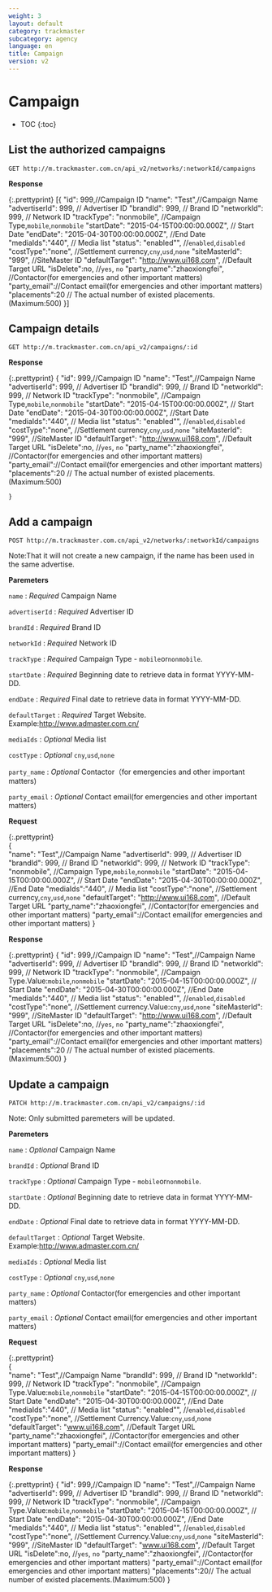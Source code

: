 ```yaml
---
weight: 3
layout: default
category: trackmaster
subcategory: agency
language: en
title: Campaign
version: v2
---
```


# Campaign

* TOC
{:toc}

## List the authorized campaigns

    GET http://m.trackmaster.com.cn/api_v2/networks/:networkId/campaigns

**Response**

{:.prettyprint}
    [{
    "id": 999,//Campaign ID
    "name": "Test",//Campaign Name
    "advertiserId": 999, // Advertiser ID
    "brandId": 999, // Brand ID
    "networkId": 999, // Network ID
    "trackType": "nonmobile", //Campaign Type,`mobile`,`nonmobile`
    "startDate": "2015-04-15T00:00:00.000Z", // Start Date
    "endDate": "2015-04-30T00:00:00.000Z", //End Date
    "mediaIds":"440", // Media list
    "status": "enabled"", //`enabled`,`disabled`
    "costType":"none", //Settlement currency,`cny`,`usd`,`none`
    "siteMasterId": "999", //SiteMaster ID
    "defaultTarget": "http://www.ui168.com", //Default Target URL
    "isDelete":no, //`yes`, `no`
    "party_name":"zhaoxiongfei", //Contactor(for emergencies and other important matters)
    "party_email"://Contact email(for emergencies and other important matters)
    "placements":20 // The actual number of existed placements.(Maximum:500)
    }]


## Campaign details

    GET http://m.trackmaster.com.cn/api_v2/campaigns/:id

**Response**

{:.prettyprint}
    {
    "id": 999,//Campaign ID
    "name": "Test",//Campaign Name
    "advertiserId": 999, // Advertiser ID
    "brandId": 999, // Brand ID
    "networkId": 999, // Network ID
    "trackType": "nonmobile", //Campaign Type,`mobile`,`nonmobile`
    "startDate": "2015-04-15T00:00:00.000Z", // Start Date
    "endDate": "2015-04-30T00:00:00.000Z", //Start Date
    "mediaIds":"440", // Media list
    "status": "enabled"", //`enabled`,`disabled`
    "costType":"none", //Settlement currency,`cny`,`usd`,`none`
    "siteMasterId": "999", //SiteMaster ID
    "defaultTarget": "http://www.ui168.com", //Default Target URL
    "isDelete":no, //`yes`, `no`
    "party_name":"zhaoxiongfei", //Contactor(for emergencies and other important matters)
    "party_email"://Contact email(for emergencies and other important matters)
    "placements":20 // The actual number of existed placements.(Maximum:500)

    }

## Add a campaign

    POST http://m.trackmaster.com.cn/api_v2/networks/:networkId/campaigns


Note:That it will not create a new campaign, if the name has been used in the same advertise.

**Paremeters**

`name`
: _Required_  Campaign Name

`advertiserId`
: _Required_  Advertiser ID

`brandId`
: _Required_  Brand ID

`networkId`
: _Required_  Network ID

`trackType`
: _Required_  Campaign Type - `mobile`or`nonmobile`.

`startDate`
: _Required_  Beginning date to retrieve data in format YYYY-MM-DD.

`endDate`
: _Required_  Final date to retrieve data in format YYYY-MM-DD.

`defaultTarget`
: _Required_   Target Website. Example:http://www.admaster.com.cn/

`mediaIds`
: _Optional_   Media list

`costType`
: _Optional_   `cny`,`usd`,`none`

`party_name`
: _Optional_   Contactor（for emergencies and other important matters)

`party_email`
: _Optional_   Contact email(for emergencies and other important matters)

**Request**


{:.prettyprint}   
    {	
    	"name": "Test",//Campaign Name
    	"advertiserId": 999, // Advertiser ID
    	"brandId": 999, // Brand ID
    	"networkId": 999, // Network ID
    	"trackType": "nonmobile", //Campaign Type,`mobile`,`nonmobile`
    	"startDate": "2015-04-15T00:00:00.000Z", // Start Date
    	"endDate": "2015-04-30T00:00:00.000Z", //End Date
    	"mediaIds":"440", // Media list
    	"costType":"none", //Settlement currency,`cny`,`usd`,`none`
    	"defaultTarget": "http://www.ui168.com", //Default Target URL
   	 	"party_name":"zhaoxiongfei", //Contactor(for emergencies and other important matters)
    	"party_email"://Contact email(for emergencies and other important matters)
    }

	


**Response**


{:.prettyprint}
    {
    "id": 999,//Campaign ID
    "name": "Test",//Campaign Name
    "advertiserId": 999, // Advertiser ID
    "brandId": 999, // Brand ID
    "networkId": 999, // Network ID
    "trackType": "nonmobile", //Campaign Type.Value:`mobile`,`nonmobile`
    "startDate": "2015-04-15T00:00:00.000Z", // Start Date
    "endDate": "2015-04-30T00:00:00.000Z", //End Date
    "mediaIds":"440", // Media list
    "status": "enabled"", //`enabled`,`disabled`
    "costType":"none", //Settlement currency.Value:`cny`,`usd`,`none`
    "siteMasterId": "999", //SiteMaster ID
    "defaultTarget": "http://www.ui168.com", //Default Target URL
    "isDelete":no, //`yes`, `no`
   	"party_name":"zhaoxiongfei", //Contactor(for emergencies and other important matters)
    "party_email"://Contact email(for emergencies and other important matters)
    "placements":20 // The actual number of existed placements.(Maximum:500)
    }

## Update a campaign

    PATCH http://m.trackmaster.com.cn/api_v2/campaigns/:id

Note: Only submitted paremeters will be updated.

**Paremeters**

`name`
: _Optional_  Campaign Name

`brandId`
: _Optional_  Brand ID

`trackType`
: _Optional_  Campaign Type - `mobile`or`nonmobile`.

`startDate`
: _Optional_  Beginning date to retrieve data in format YYYY-MM-DD.

`endDate`
: _Optional_  Final date to retrieve data in format YYYY-MM-DD.

`defaultTarget`
: _Optional_   Target Website. Example:http://www.admaster.com.cn/

`mediaIds`
: _Optional_   Media list

`costType`
: _Optional_   `cny`,`usd`,`none`

`party_name`
: _Optional_   Contactor(for emergencies and other important matters)

`party_email`
: _Optional_   Contact email(for emergencies and other important matters)

**Request**


{:.prettyprint}   
    {	
    	"name": "Test",//Campaign Name
    	"brandId": 999, // Brand ID
    	"networkId": 999, // Network ID
    	"trackType": "nonmobile", //Campaign Type.Value:`mobile`,`nonmobile`
    	"startDate": "2015-04-15T00:00:00.000Z", // Start Date
    	"endDate": "2015-04-30T00:00:00.000Z", //End Date
    	"mediaIds":"440", // Media list
    	"status": "enabled"", //`enabled`,`disabled`
    	"costType":"none", //Settlement Currency.Value:`cny`,`usd`,`none`
    	"defaultTarget": "www.ui168.com", //Default Target URL
   		"party_name":"zhaoxiongfei", //Contactor(for emergencies and other important matters)
    	"party_email"://Contact email(for emergencies and other important matters)
    }

    
    
**Response**

{:.prettyprint}
    {
    	"id": 999,//Campaign ID
    	"name": "Test",//Campaign Name
    	"advertiserId": 999, // Advertiser ID
    	"brandId": 999, // Brand ID
    	"networkId": 999, // Network ID
    	"trackType": "nonmobile", //Campaign Type.Value:`mobile`,`nonmobile`
    	"startDate": "2015-04-15T00:00:00.000Z", // Start Date
    	"endDate": "2015-04-30T00:00:00.000Z", //End Date
    	"mediaIds":"440", // Media list
    	"status": "enabled"", //`enabled`,`disabled`
    	"costType":"none", //Settlement Currency.Value:`cny`,`usd`,`none`
    	"siteMasterId": "999", //SiteMaster ID
    	"defaultTarget": "www.ui168.com", //Default Target URL
    	"isDelete":no, //`yes`, `no`
   		"party_name":"zhaoxiongfei", //Contactor(for emergencies and other important matters)
    	"party_email"://Contact email(for emergencies and other important matters)
    	"placements":20// The actual number of existed placements.(Maximum:500)
    }

